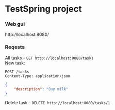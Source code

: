 # TestSpring project  
### Web gui
http://localhost:8080/
### Reqests
All tasks - ```GET http://localhost:8080/tasks```   
New task:
```
POST /tasks
Content-Type: application/json
```
```json
{
    "description": "Buy milk"
}
```
Delete task - ```DELETE http://localhost:8080/tasks/1```     
